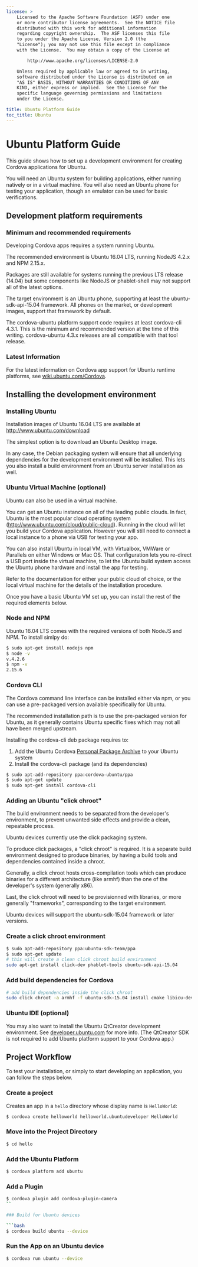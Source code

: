 ```yaml
---
license: >
    Licensed to the Apache Software Foundation (ASF) under one
    or more contributor license agreements.  See the NOTICE file
    distributed with this work for additional information
    regarding copyright ownership.  The ASF licenses this file
    to you under the Apache License, Version 2.0 (the
    "License"); you may not use this file except in compliance
    with the License.  You may obtain a copy of the License at

        http://www.apache.org/licenses/LICENSE-2.0

    Unless required by applicable law or agreed to in writing,
    software distributed under the License is distributed on an
    "AS IS" BASIS, WITHOUT WARRANTIES OR CONDITIONS OF ANY
    KIND, either express or implied.  See the License for the
    specific language governing permissions and limitations
    under the License.

title: Ubuntu Platform Guide
toc_title: Ubuntu
---
```


# Ubuntu Platform Guide

This guide shows how to set up a development environment for creating Cordova applications for Ubuntu.

You will need an Ubuntu system for building applications, either running natively or in a virtual machine. You will also need an Ubuntu phone for testing your application, though an emulator can be used for basic verifications.

## Development platform requirements

### Minimum and recommended requirements

Developing Cordova apps requires a system running Ubuntu.

The recommended environment is Ubuntu 16.04 LTS, running NodeJS 4.2.x and NPM 2.15.x. 

Packages are still available for systems running the previous LTS release (14.04) but some components like NodeJS or phablet-shell may not support all of the latest options.

The target environment is an Ubuntu phone, supporting at least the ubuntu-sdk-api-15.04 framework. All phones on the market, or development images, support that framework by default.

The cordova-ubuntu platform support code requires at least cordova-cli 4.3.1. This is the minimum and recommended version at the time of this writing. cordova-ubuntu 4.3.x releases are all compatible with that tool release.

### Latest Information

For the latest information on Cordova app support for Ubuntu runtime platforms,
see [wiki.ubuntu.com/Cordova](http://wiki.ubuntu.com/Cordova).

## Installing the development environment

### Installing Ubuntu

Installation images of Ubuntu 16.04 LTS are available at http://www.ubuntu.com/download

The simplest option is to download an Ubuntu Desktop image.

In any case, the Debian packaging system will ensure that all underlying dependencies for the development environment will be installed. This lets you also install a build environment from an Ubuntu server installation as well.

### Ubuntu Virtual Machine (optional)

Ubuntu can also be used in a virtual machine.

You can get an Ubuntu instance on all of the leading public clouds. In fact, Ubuntu is the most popular cloud operating system (http://www.ubuntu.com/cloud/public-cloud). Running in the cloud will let you build your Cordova application. However you will still need to connect a local instance to a phone via USB for testing your app.

You can also install Ubuntu in local VM, with Virtualbox, VMWare or Parallels on either Windows or Mac OS. That configuration lets you re-direct a USB port inside the virtual machine, to let the Ubuntu build system access the Ubuntu phone hardware and install the app for testing.

Refer to the documentation for either your public cloud of choice, or the local virtual machine for the details of the installation procedure.

Once you have a basic Ubuntu VM set up, you can install the rest of the required elements below.

### Node and NPM

Ubuntu 16.04 LTS comes with the required versions of both NodeJS and NPM. To install simlpy do:

```bash
$ sudo apt-get install nodejs npm
$ node -v
v.4.2.6
$ npm -v
2.15.6
```

### Cordova CLI

The Cordova command line interface can be installed either via npm, or you can use a pre-packaged version available specifically for Ubuntu.

The recommended installation path is to use the pre-packaged version for Ubuntu, as it generally contains Ubuntu specific fixes which may not all have been merged upstream.

Installing the cordova-cli deb package requires to:
1. Add the Ubuntu Cordova
[Personal Package Archive](https://launchpad.net/~cordova-ubuntu/+archive/ppa)
to your Ubuntu system
1. Install the cordova-cli package (and its dependencies)

```bash
$ sudo apt-add-repository ppa:cordova-ubuntu/ppa
$ sudo apt-get update
$ sudo apt-get install cordova-cli
```

### Adding an Ubuntu "click chroot"

The build environment needs to be separated from the developer's environment, to prevent unwanted side effects and provide a clean, repeatable process.

Ubuntu devices currently use the click packaging system.

To produce click packages, a "click chroot" is required. It is a separate build environment designed to produce binaries, by having a build tools and dependencies contained inside a chroot.

Generally, a click chroot hosts cross-compilation tools which can produce binaries for a different architecture (like armhf) than the one of the developer's system (generally x86).

Last, the click chroot will need to be provisionned with libraries, or more generally "frameworks", corresponding to the target environment.

Ubuntu devices will support the ubuntu-sdk-15.04 framework or later versions.

### Create a click chroot environment

```bash
$ sudo apt-add-repository ppa:ubuntu-sdk-team/ppa
$ sudo apt-get update
# this will create a clean click chroot build environment
sudo apt-get install click-dev phablet-tools ubuntu-sdk-api-15.04
```

### Add build dependencies for Cordova

```bash
# add build dependencies inside the click chroot
sudo click chroot -a armhf -f ubuntu-sdk-15.04 install cmake libicu-dev:armhf pkg-config qtbase5-dev:armhf qtchooser qtdeclarative5-dev:armhf qtfeedback5-dev:armhf qtlocation5-dev:armhf qtmultimedia5-dev:armhf qtpim5-dev:armhf libqt5sensors5-dev:armhf qtsystems5-dev:armhf
```

### Ubuntu IDE (optional)

You may also want to install the Ubuntu QtCreator development environment. See
[developer.ubuntu.com](http://developer.ubuntu.com) for more info. (The
QtCreator SDK is not required to add Ubuntu platform support to your Cordova
app.)


## Project Workflow

To test your installation, or simply to start developing an application, you can follow the steps below.

### Create a project

Creates an app in a `hello` directory whose display name is
`HelloWorld`:

```bash
$ cordova create helloworld helloworld.ubuntudeveloper HelloWorld
```

### Move into the Project Directory

```bash
$ cd hello
```

### Add the Ubuntu Platform

```bash
$ cordova platform add ubuntu
```

### Add a Plugin

```bash
$ cordova plugin add cordova-plugin-camera
``

### Build for Ubuntu devices

```bash
$ cordova build ubuntu --device
```

### Run the App on an Ubuntu device

```bash
$ cordova run ubuntu --device
```

